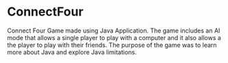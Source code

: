 # ConnectFour
Connect Four Game made using Java Application. 
The game includes an AI mode that allows a single player to play with a computer and it also allows a the player to play with their friends. 
The purpose of the game was to learn more about Java and explore Java limitations.
